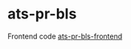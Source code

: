 # ats-pr-bls

Frontend code [ats-pr-bls-frontend](https://github.com/nathanhleung/ats-pr-bls-frontend)
